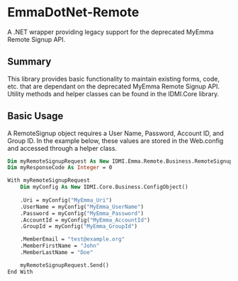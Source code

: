 # EmmaDotNet-Remote

A .NET wrapper providing legacy support for the deprecated MyEmma Remote Signup API.

## Summary

This library provides basic functionality to maintain existing forms, code, etc. that are dependant on the deprecated MyEmma Remote Signup API. Utility methods and helper classes can be found in the IDMI.Core library.

## Basic Usage

A RemoteSignup object requires a User Name, Password, Account ID, and Group ID. In the example below, these values are stored in the Web.config and accessed through a helper class.

```vb
Dim myRemoteSignupRequest As New IDMI.Emma.Remote.Business.RemoteSignup()
Dim myResponseCode As Integer = 0

With myRemoteSignupRequest
	Dim myConfig As New IDMI.Core.Business.ConfigObject()
	
	.Uri = myConfig("MyEmma_Uri")
	.UserName = myConfig("MyEmma_UserName")
	.Password = myConfig("MyEmma_Password")
	.AccountId = myConfig("MyEmma_AccountId")
	.GroupId = myConfig("MyEmma_GroupId")

	.MemberEmail = "test@example.org"
	.MemberFirstName = "John"
	.MemberLastName = "Doe"

	myRemoteSignupRequest.Send()
End With
```